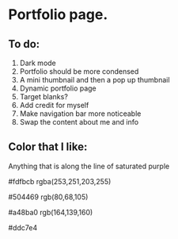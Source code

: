 # Portfolio page.

## To do: 
1. Dark mode
2. Portfolio should be more condensed
3. A mini thumbnail and then a pop up thumbnail
4. Dynamic portfolio page
5. Target blanks?
6. Add credit for myself
7. Make navigation bar more noticeable
8. Swap the content about me and info

## Color that I like:
Anything that is along the line of saturated purple

#fdfbcb
rgba(253,251,203,255)

#504469
rgb(80,68,105)

#a48ba0
rgb(164,139,160)

#ddc7e4

